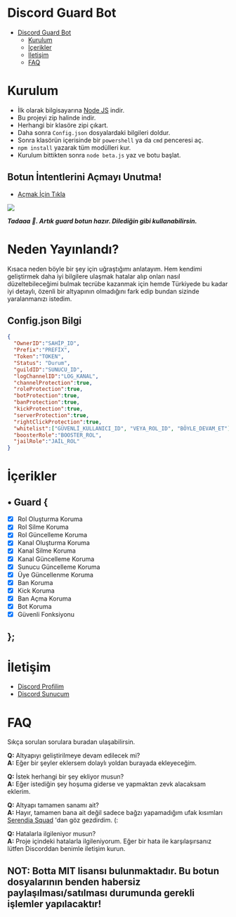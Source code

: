 # Discord Guard Bot


 - [Discord Guard Bot](https://github.com/beT4w/bet4Guard)
      - [Kurulum](#kurulum)
      - [İçerikler](#İçerikler)
      - [İletişim](#İletişim)
      - [FAQ](#faq)


# Kurulum
* İlk olarak bilgisayarına [Node JS](https://nodejs.org/en/) indir.
* Bu projeyi zip halinde indir.
* Herhangi bir klasöre zipi çıkart.
* Daha sonra `Config.json` dosyalardaki bilgileri doldur.
* Sonra klasörün içerisinde bir `powershell` ya da `cmd` penceresi aç.
* ```npm install``` yazarak tüm modülleri kur.
* Kurulum bittikten sonra ```node beta.js``` yaz ve botu başlat.


## Botun İntentlerini Açmayı Unutma!
* [Açmak İçin Tıkla](https://discord.com/developers/applications)
<img src="https://cdn.discordapp.com/attachments/818953120452575322/851116463166849054/3P4KKB.png"/>

***Tadaaa 🎉. Artık guard botun hazır. Dilediğin gibi kullanabilirsin.***


# Neden Yayınlandı?
 Kısaca neden böyle bir şey için uğraştığımı anlatayım. Hem kendimi geliştirmek daha iyi bilgilere ulaşmak hatalar alıp onları nasıl düzeltebileceğimi bulmak tecrübe kazanmak için hemde Türkiyede bu kadar iyi detaylı, özenli bir altyapının olmadığını fark edip bundan sizinde yaralanmanızı istedim.



## Config.json Bilgi

```json
{
  "OwnerID":"SAHİP_ID", 
  "Prefix":"PREFİX", 
  "Token":"TOKEN", 
  "Status": "Durum",
  "guildID":"SUNUCU_ID", 
  "logChannelID":"LOG_KANAL", 
  "channelProtection":true,
  "roleProtection":true,
  "botProtection":true,
  "banProtection":true,
  "kickProtection":true,
  "serverProtection":true,
  "rightClickProtection":true, 
  "whitelist":["GÜVENLİ_KULLANICI_ID", "VEYA_ROL_ID", "BÖYLE_DEVAM_ET"], 
  "boosterRole":"BOOSTER_ROL", 
  "jailRole":"JAİL_ROL" 
}
```


# İçerikler

## • Guard {
  - [x] Rol Oluşturma Koruma
  - [x] Rol Silme Koruma
  - [x] Rol Güncelleme Koruma
  - [x] Kanal Oluşturma Koruma
  - [x] Kanal Silme Koruma
  - [x] Kanal Güncelleme Koruma
  - [x] Sunucu Güncelleme Koruma
  - [x] Üye Güncellenme Koruma
  - [x] Ban Koruma
  - [x] Kick Koruma
  - [x] Ban Açma Koruma
  - [x] Bot Koruma
  - [x] Güvenli Fonksiyonu
## };

# İletişim
* [Discord Profilim](https://discord.com/users/852615172673503262)
* [Discord Sunucum](https://discord.gg/58UAMVJTSH)

# FAQ
Sıkça sorulan sorulara buradan ulaşabilirsin.

**Q:** Altyapıyı geliştirilmeye devam edilecek mi?<br />
**A:** Eğer bir şeyler eklersem dolaylı yoldan burayada ekleyeceğim.

**Q:** İstek herhangi bir şey ekliyor musun?<br />
**A:** Eğer istediğin şey hoşuma giderse ve yapmaktan zevk alacaksam eklerim.

**Q:** Altyapı tamamen sanamı ait?<br />
**A:** Hayır, tamamen bana ait değil sadece bağzı yapamadığım ufak kısımları [Serendia Squad](https://discord.gg/serendia) 'dan göz gezdirdim. (:

**Q:** Hatalarla ilgileniyor musun?<br />
**A:** Proje içindeki hatalarla ilgileniyorum. Eğer bir hata ile karşılaşırsanız lütfen Discorddan benimle iletişim kurun. 


## NOT: Botta MIT lisansı bulunmaktadır. Bu botun dosyalarının benden habersiz paylaşılması/satılması durumunda gerekli işlemler yapılacaktır!

